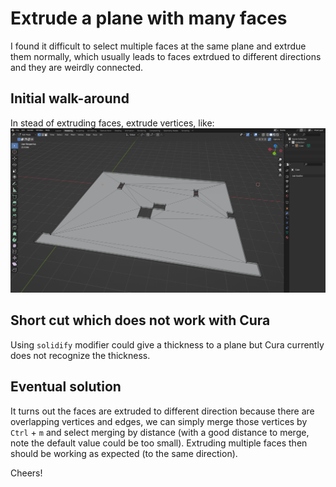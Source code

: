 # Extrude a plane with many faces
I found it difficult to select multiple faces at the same plane and extrdue them normally, which usually leads to faces extrdued to different directions and they are weirdly connected.

## Initial walk-around
In stead of extruding faces, extrude vertices, like:
![example](./extrude-vertices-instead-of-faces.PNG)

## Short cut which does not work with Cura
Using `solidify` modifier could give a thickness to a plane but Cura currently does not recognize the thickness.

## Eventual solution
It turns out the faces are extruded to different direction because there are overlapping vertices and edges, we can simply merge those vertices by `Ctrl` + `m` and select merging by distance (with a good distance to merge, note the default value could be too small).
Extruding multiple faces then should be working as expected (to the same direction).

Cheers!
